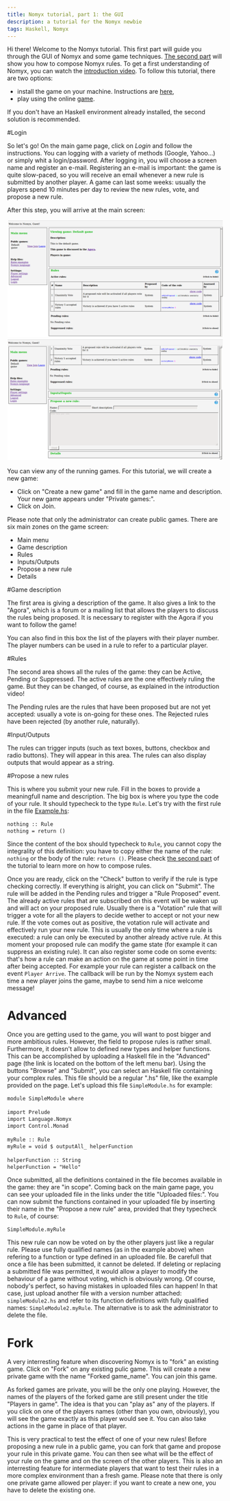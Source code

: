 ```yaml
---
title: Nomyx tutorial, part 1: the GUI
description: a tutorial for the Nomyx newbie
tags: Haskell, Nomyx
---
```


Hi there! Welcome to the Nomyx tutorial. This first part will guide you through the GUI of Nomyx and some game techniques. 
[The second part](2014-09-23-Nomyx-Language.html) will show you how to compose Nomyx rules.
To get a first understanding of Nomyx, you can watch the [introduction video](http://vimeo.com/58265498).
To follow this tutorial, there are two options:

* install the game on your machine. Instructions are [here](http://www.nomyx.net/),
* play using the online [game](http://www.nomyx.net:8000/Nomyx).

If you don't have an Haskell environment already installed, the second solution is recommended.

#Login

So let's go!
On the main game page, click on *Login* and follow the instructions.
You can logging with a variety of methods (Google, Yahoo...) or simply whit a login/password.
After logging in, you will choose a screen name and register an e-mail.
Registering an e-mail is important: the game is quite slow-paced, so you will receive an email whenever a new rule is submitted by another player.
A game can last some weeks: usually the players spend 10 minutes per day to review the new rules, vote, and propose a new rule.

After this step, you will arrive at the main screen:

![Nomyx GUI 1](/images/GUI1.png "Nomyx GUI 1")
![Nomyx GUI 2](/images/GUI2.png "Nomyx GUI 2")

You can view any of the running games.
For this tutorial, we will create a new game: 

* Click on "Create a new game" and fill in the game name and description. Your new game appears under "Private games:".
* Click on Join.

Please note that only the administrator can create public games.
There are six main zones on the game screen:

- Main menu
- Game description
- Rules
- Inputs/Outputs
- Propose a new rule
- Details

#Game description

The first area is giving a description of the game.
It also gives a link to the "Agora", which is a forum or a mailing list that allows the players to discuss the rules being proposed.
It is necessary to register with the Agora if you want to follow the game!

You can also find in this box the list of the players with their player number.
The player numbers can be used in a rule to refer to a particular player.

#Rules

The second area shows all the rules of the game: they can be Active, Pending or Suppressed.
The active rules are the one effectively ruling the game.
But they can be changed, of course, as explained in the introduction video!

The Pending rules are the rules that have been proposed but are not yet accepted: usually a vote is on-going for these ones.
The Rejected rules have been rejected (by another rule, naturally). 

#Input/Outputs

The rules can trigger inputs (such as text boxes, buttons, checkbox and radio buttons).
They will appear in this area.
The rules can also display outputs that would appear as a string.

#Propose a new rules

This is where you submit your new rule.
Fill in the boxes to provide a meaningfull name and description.
The big box is where you type the code of your rule.
It should typecheck to the type `Rule`.
Let's try with the first rule in the file [Example.hs](2014-09-23-Nomyx-Language.html):

    nothing :: Rule
    nothing = return ()

Since the content of the box should typecheck to `Rule`, you cannot copy the integrality of this definition: you have to copy either the name of the rule: `nothing` or the body of the rule: `return ()`.
Please check [the second part](2014-09-23-Nomyx-Language.html) of the tutorial to learn more on how to compose rules.

Once you are ready, click on the "Check" button to verify if the rule is type checking correctly.
If everything is alright, you can click on "Submit".
The rule will be added in the Pending rules and trigger a "Rule Proposed" event.
The already active rules that are subscribed on this event will be waken up and will act on your proposed rule.
Usually there is a "Votation" rule that will trigger a vote for all the players to decide wether to accept or not your new rule.
If the vote comes out as positive, the votation rule will activate and effectively run your new rule.
This is usually the only time where a rule is executed: a rule can only be executed by another already active rule.
At this moment your proposed rule can modify the game state (for example it can suppress an existing rule).
It can also register some code on some events: that's how a rule can make an action on the game at some point in time after being accepted.
For example your rule can register a callback on the event `Player Arrive`.
The callback will be run by the Nomyx system each time a new player joins the game, maybe to send him a nice welcome message!

# Advanced

Once you are getting used to the game, you will want to post bigger and more ambitious rules.
However, the field to propose rules is rather small.
Furthermore, it doesn't allow to defined new types and helper functions.
This can be accomplished by uploading a Haskell file in the "Advanced" page (the link is located on the bottom of the left menu bar).
Using the buttons "Browse" and "Submit", you can select an Haskell file containing your complex rules.
This file should be a regular ".hs" file, like the example provided on the page.
Let's upload this file `SimpleModule.hs` for example:


    module SimpleModule where

    import Prelude
    import Language.Nomyx
    import Control.Monad

    myRule :: Rule
    myRule = void $ outputAll_ helperFunction

    helperFunction :: String
    helperFunction = "Hello"


Once submitted, all the definitions contained in the file becomes available in the game: they are "in scope".
Coming back on the main game page, you can see your uploaded file in the links under the title "Uploaded files:".
You can now submit the functions contained in your uploaded file by inserting their name in the "Propose a new rule" area, provided that they typecheck to `Rule`, of course:

    SimpleModule.myRule

This new rule can now be voted on by the other players just like a regular rule.
Please use fully qualified names (as in the example above) when refering to a function or type defined in an uploaded file.
Be carefull that once a file has been submitted, it cannot be deleted.
If deleting or replacing a submitted file was permitted, it would allow a player to modify the behaviour of a game without voting, which is obviously wrong.
Of course, nobody's perfect, so having mistakes in uploaded files can happen!
In that case, just upload another file with a version number attached: `simpleModule2.hs` and refer to its function definitions with fully qualified names: `SimpleModule2.myRule`.
The alternative is to ask the administrator to delete the file.


# Fork

A very interresting feature when discovering Nomyx is to "fork" an existing game.
Click on "Fork" on any existing pulic game.
This will create a new private game with the name "Forked game_name".
You can join this game.

As forked games are private, you will be the only one playing.
However, the names of the players of the forked game are still present under the title "Players in game".
The idea is that you can "play as" any of the players.
If you click on one of the players names (other than you own, obviously), you will see the game exactly as this player would see it.
You can also take actions in the game in place of that player.

This is very practical to test the effect of one of your new rules!
Before proposing a new rule in a public game, you can fork that game and propose your rule in this private game.
You can then see what will be the effect of your rule on the game and on the screen of the other players. 
This is also an interresting feature for intermediate players that want to test their rules in a more complex environment than a fresh game.
Please note that there is only one private game allowed per player: if you want to create a new one, you have to delete the existing one.


